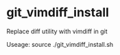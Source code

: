 # git_vimdiff_install
Replace diff utility with vimdiff in git

Useage:
source ./git_vimdiff_install.sh
